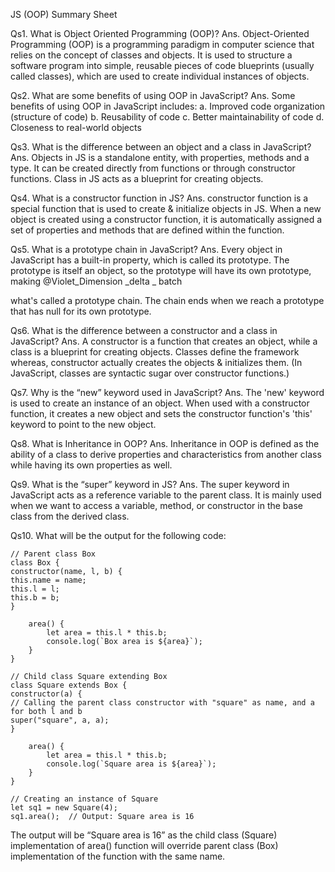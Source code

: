 JS (OOP)
Summary Sheet

Qs1. What is Object Oriented Programming (OOP)?
Ans. Object-Oriented Programming (OOP) is a programming paradigm in computer
science that relies on the concept of classes and objects. It is used to structure a
software program into simple, reusable pieces of code blueprints (usually called
classes), which are used to create individual instances of objects.

Qs2. What are some benefits of using OOP in JavaScript?
Ans. Some benefits of using OOP in JavaScript includes:
a. Improved code organization (structure of code)
b. Reusability of code
c. Better maintainability of code
d. Closeness to real-world objects

Qs3. What is the difference between an object and a class in JavaScript?
Ans. Objects in JS is a standalone entity, with properties, methods and a type. It can be
created directly from functions or through constructor functions.
Class in JS acts as a blueprint for creating objects.

Qs4. What is a constructor function in JS?
Ans. constructor function is a special function that is used to create & initialize objects
in JS. When a new object is created using a constructor function, it is automatically
assigned a set of properties and methods that are defined within the function.

Qs5. What is a prototype chain in JavaScript?
Ans. Every object in JavaScript has a built-in property, which is called its prototype.
The prototype is itself an object, so the prototype will have its own prototype, making
@Violet_Dimension
_delta
_ batch

what's called a prototype chain. The chain ends when we reach a prototype that has
null for its own prototype.

Qs6. What is the difference between a constructor and a class in JavaScript?
Ans. A constructor is a function that creates an object, while a class is a blueprint for
creating objects. Classes define the framework whereas, constructor actually creates
the objects & initializes them.
(In JavaScript, classes are syntactic sugar over constructor functions.)

Qs7. Why is the “new” keyword used in JavaScript?
Ans. The 'new' keyword is used to create an instance of an object. When used with a
constructor function, it creates a new object and sets the constructor function's 'this'
keyword to point to the new object.

Qs8. What is Inheritance in OOP?
Ans. Inheritance in OOP is defined as the ability of a class to derive properties and
characteristics from another class while having its own properties as well.

Qs9. What is the “super” keyword in JS?
Ans. The super keyword in JavaScript acts as a reference variable to the parent class.
It is mainly used when we want to access a variable, method, or constructor in the
base class from the derived class.

Qs10. What will be the output for the following code:


    // Parent class Box
    class Box {
    constructor(name, l, b) {
    this.name = name;
    this.l = l;
    this.b = b;
    }
    
        area() {
            let area = this.l * this.b;
            console.log(`Box area is ${area}`);
        }
    }
    
    // Child class Square extending Box
    class Square extends Box {
    constructor(a) {
    // Calling the parent class constructor with "square" as name, and a for both l and b
    super("square", a, a);
    }
    
        area() {
            let area = this.l * this.b;
            console.log(`Square area is ${area}`);
        }
    }
    
    // Creating an instance of Square
    let sq1 = new Square(4);
    sq1.area();  // Output: Square area is 16


The output will be “Square area is 16” as the child class (Square) implementation
of area() function will override parent class (Box) implementation of the function with
the same name.
